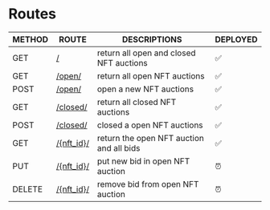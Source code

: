 # Routes

| METHOD | ROUTE | DESCRIPTIONS | DEPLOYED |
|-|-|-|-|
| GET | [/](http://127.0.0.1:8000/) | return all open and closed NFT auctions | ✅ |
| GET | [/open/](http://127.0.0.1:8000/open/) | return all open NFT auctions | ✅  |
| POST | [/open/](http://127.0.0.1:8000/open/) | open a new NFT auctions | ✅ |
| GET | [/closed/](http://127.0.0.1:8000/closed/) | return all closed NFT auctions | ✅ |
| POST | [/closed/](http://127.0.0.1:8000/closed/) | closed a open NFT auctions | ✅ |
| GET | [/{nft_id}/](http://127.0.0.1:8000/{nft_id}/) | return the open NFT auction and all bids | ✅ | 
| PUT | [/{nft_id}/](http://127.0.0.1:8000/{nft_id}/) | put new bid in open NFT auction | ⏰ |
| DELETE | [/{nft_id}/](http://127.0.0.1:8000/{nft_id}/) | remove bid from open NFT auction | ⏰ |
